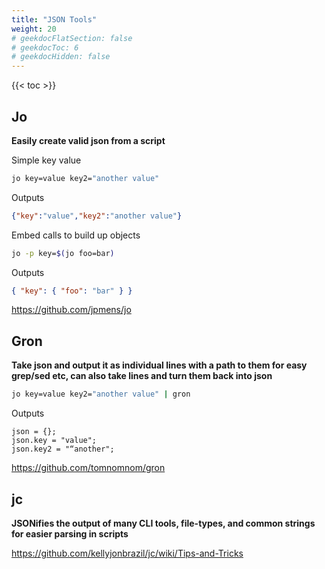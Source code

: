 ```yaml
---
title: "JSON Tools"
weight: 20
# geekdocFlatSection: false
# geekdocToc: 6
# geekdocHidden: false
---
```

{{< toc >}}
## Jo
**Easily create valid json from a script**

Simple key value
```bash
jo key=value key2="another value"
```
Outputs
```json
{"key":"value","key2":"another value"}
```

Embed calls to build up objects
```bash
jo -p key=$(jo foo=bar) 
```
Outputs
```json
{ "key": { "foo": "bar" } }
```

https://github.com/jpmens/jo

## Gron
**Take json and output it as individual lines with a path to them for easy grep/sed etc, can also take lines and turn them back into json**

```bash
jo key=value key2="another value" | gron
```
Outputs
```
json = {};
json.key = "value";
json.key2 = "“another";
```

https://github.com/tomnomnom/gron

## jc
**JSONifies the output of many CLI tools, file-types, and common strings for easier parsing in scripts**

https://github.com/kellyjonbrazil/jc/wiki/Tips-and-Tricks

